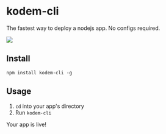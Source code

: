# kodem-cli
The fastest way to deploy a nodejs app. No configs required.

![](https://media.giphy.com/media/kE3HBoInoFCtIyuM8Y/giphy.gif)

## Install

`npm install kodem-cli -g`


## Usage

1. `cd` into your app's directory
2. Run `kodem-cli` 

Your app is live! 


